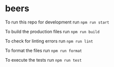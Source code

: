 # beers

To run this repo for development run ```npm run start```

To build the production files run ```npm run build```

To check for linting errors run ```npm run lint```

To format the files run ```npm run format```

To execute the tests run ```npm run test```

